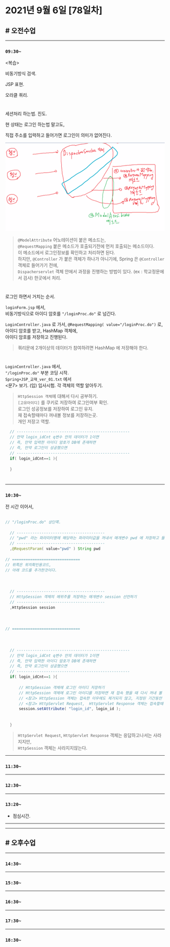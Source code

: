 # 2021년 9월 6일 [78일차]

## # 오전수업
----
### `09:30~`

<복습>   

비동기방식 검색.  

JSP 표현.    

오라클 쿼리.   

#

세션처리 하는법. 진도.   

현 상태는 로그인 하는법 말고도,  

직접 주소를 입력하고 들어가면 로그인이 의미가 없어진다.  

![세션처리 설명](https://github.com/SungWoo0315/study-repository/blob/main/image-save/20210906%200944_%EC%84%B8%EC%85%98%EC%B2%98%EB%A6%AC_1_.png)     

>     
> `@ModelAttribute` 어노테이션이 붙은 메소드는,   
> `@RequestMapping` 붙은 메소드가 호출되기전에 먼저 호출되는 메소드이다.   
> 이 메소드에서 로그인정보를 확인하고 처리하면 된다.  
> 하지만, `@Controller` 가 붙은 객체가 하나가 아니기에, Spring 은 `@Controller` 객체로 들어가기 전에,  
> `Dispacherservlet` 객체 안에서 과정을 진행하는 방법이 있다. (ex : 학교정문에서 검사) 한곳에서 처리.    

#

로그인 하면서 거치는 순서.  

`loginForm.jsp` 에서,  
비동기방식으로 아이디 암호를 `"/loginProc.do"` 로 넘긴다.  

`LoginController.java` 로 가서, 
`@RequestMapping( value="/loginProc.do")` 로,  
아이디 암호를 받고, HashMap 객체에,  
아이디 암호를 저장하고 진행된다.    
> 쿼리문에 2개이상의 데이터가 참여하려면 HashMap 에 저장해야 한다.  

#

`LoginController.java` 에서,  
`"/loginProc.do"` 부분 코딩 시작.  
`Spring+JSP_교재_ver_01.txt` 에서   
<문7> 보기. (입) 입사시험. 각 객체의 역할 알아두기.            
> `HttpSession 객체`에 대해서 다시 공부하기.     
> `[고유아이디]` 를 쿠키로 저장하여 로그인여부 확인.  
> 로그인 성공정보를 저장하여 로그인 유지.   
> 재 접속할때마다 꺼내볼 정보를 저장하는곳.  
> 개인 저장고 역할.  


```java
  // --------------------------------------------------
  // 만약 login_idCnt q변수 안의 데이터가 1이면
  // 즉, 만약 입력한 아이디 암호가 DB에 존재하면
  // 즉, 만약 로그인이 성공했으면
  // --------------------------------------------------
  if( login_idCnt==1 ){

  }
```

#

----
### `10:30~`  

전 시간 이어서,  


```java

// "/loginProc.do" 상단쪽.  

  // ---------------------------------------
  // "pwd" 라는 파라미터명에 해당하는 파라미터값을 꺼내서 매개변수 pwd 에 저장하고 들어온다.
  // ---------------------------------------
  ,@RequestParam( value="pwd" ) String pwd

// ==============================
// 위쪽은 위치확인용코드, 
// 아래 코드를 추가한것이다.



  // ---------------------------------------
  // HttpSession 객체의 메위주를 저장하는 매개변수 session 선언하기
  // ---------------------------------------
  ,HttpSession session



// ==============================



  // --------------------------------------------------
  // 만약 login_idCnt q변수 안의 데이터가 1이면
  // 즉, 만약 입력한 아이디 암호가 DB에 존재하면
  // 즉, 만약 로그인이 성공했으면
  // --------------------------------------------------
  if( login_idCnt==1 ){
      
      // HttpSession 객체에 로그인 아이디 저장하기  
      // HttpSession 객체에 로그인 아이디를 저장하면 재 접속 했을 때 다시 꺼내 볼 수 있다.  
      // <참고> HttpSession 객체는 접속한 이우에도 제거되지 않고, 지정된 기간동안 살아 있는 객체이다.  
      // <참고> HttpServlet Request,  HttpServlet Response 객체는 접속할때 생성되고, 응답이후 삭제되는 객체이다.
      session.setAttribute( "login_id", login_id );


  }
```
> `HttpServlet Request`, `HttpServlet Response` 객체는 응답하고나서는 사라지지만,     
> `HttpSession` 객체는 사라지지않는다.    







----
### `11:30~`








----
### `12:30~`








----
### `13:20~`

  - 점심시간.

---
---

## # 오후수업

---
### `14:30~`










---
### `15:30~`









----
### `16:30~`








----
### `17:30~`








----
### `18:30~`
